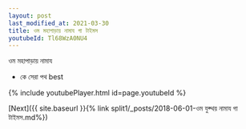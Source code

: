 ```yaml
---
layout: post
last_modified_at: 2021-03-30
title: ওম মহাপাড়ায় নামায গা টাইমস
youtubeId: Tl68WzA0NU4
---
```

 
 
 ওম মহাপাড়ায় নামায  
 
 -  কে সেরা পথ best 
 
  
 
  
 
 
 
 
 
 


{% include youtubePlayer.html id=page.youtubeId %}
 
[Next]({{ site.baseurl }}{% link  split1/_posts/2018-06-01-ওম যুক্থয় নামায গা টাইমস.md%})
 
